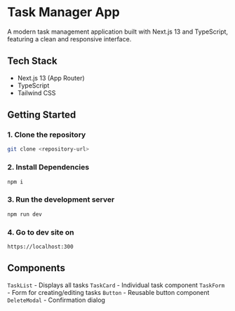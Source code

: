 # Task Manager App

A modern task management application built with Next.js 13 and TypeScript, featuring a clean and responsive interface.

## Tech Stack

- Next.js 13 (App Router)
- TypeScript
- Tailwind CSS

## Getting Started

### 1. Clone the repository

```bash
git clone <repository-url>
```

### 2. Install Dependencies

```bash
npm i
```

### 3. Run the development server

```bash
npm run dev
```

### 4. Go to dev site on

`https://localhost:300`

## Components

`TaskList` - Displays all tasks
`TaskCard` - Individual task component
`TaskForm` - Form for creating/editing tasks
`Button` - Reusable button component
`DeleteModal` - Confirmation dialog
